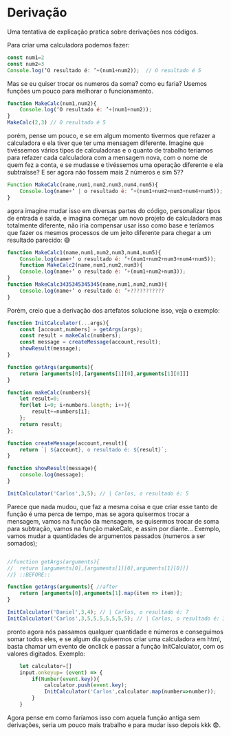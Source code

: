 # Derivação
Uma tentativa de explicação pratica sobre derivações nos códigos.

Para criar uma calculadora podemos fazer:
```js
const num1=2
const num2=3
Console.log(‘O resultado é: ’+(num1+num2));  // O resultado é 5
```
Mas se eu quiser trocar os numeros da soma? como eu faria? Usemos funções um pouco para melhorar o funcionamento.
```js
function MakeCalc(num1,num2){
	Console.log(‘O resultado é: ’+(num1+num2));  
}
MakeCalc(2,3) // O resultado é 5
```
porém, pense um pouco, e se em algum momento tivermos que refazer a calculadora e ela tiver que ter uma mensagem diferente. Imagine que tivéssemos vários tipos de calculadoras e o quanto de trabalho teríamos para refazer cada calculadora com a mensagem nova, com o nome de quem fez a conta, e se mudasse e tivéssemos uma operação diferente e ela subtraísse? E ser agora não fossem mais 2 números e sim 5??

```js
Function MakeCalc(name,num1,num2,num3,num4,num5){
	Console.log(name+‘ | o resultado é: ’+(num1+num2+num3+num4+num5));  
}
```
agora imagine mudar isso em diversas partes do código, personalizar tipos de entrada e saída, e imagina começar um novo projeto de calculadora mas totalmente diferente, não iria compensar usar isso como base e teríamos que fazer os mesmos processos de um jeito diferente para chegar a um resultado parecido: 😅
```js
function MakeCalc1(name,num1,num2,num3,num4,num5){
	Console.log(name+‘ o resultado é: ’+(num1+num2+num3+num4+num5)); 
	function MakeCalc2(name,num1,num2,num3){
	Console.log(name+‘ o resultado é: ’+(num1+num2+num3));   
}
function MakeCalc3435345345345(name,num1,num2,num3){
	Console.log(name+‘ o resultado é: ’+???????????  
}
```
Porém, creio que a derivação dos artefatos solucione isso, veja o exemplo:
```js
function InitCalculator(...args){
	const [account,numbers] = getArgs(args);
	const result = makeCalc(numbers);
	const message = createMessage(account,result);
	showResult(message); 
}

function getArgs(arguments){
	return [arguments[0],[arguments[1][0],arguments[1][0]]]
}

function makeCalc(numbers){
	let result=0;
	for(let i=0; i<numbers.length; i++){
		result+=numbers[i];
	};
	return result;
};

function createMessage(account,result){
	return `| ${account}, o resultado é: ${result}`;
}

function showResult(message){
	console.log(message);
}

InitCalculator('Carlos',3,5); // | Carlos, o resultado é: 5
```
Parece que nada mudou, que faz a mesma coisa e que criar esse tanto de função é uma perca de tempo, mas se agora quisermos trocar a mensagem, vamos na função da mensagem, se quisermos trocar de soma para subtração, vamos na função makeCalc, e assim por diante... Exemplo, vamos mudar a quantidades de argumentos passados (numeros a ser somados);
```js

//function getArgs(arguments){
//	return [arguments[0],[arguments[1][0],arguments[1][0]]]
//} ::BEFORE::

function getArgs(arguments){ //after
	return [arguments[0],arguments[1].map(item => item)];
}

InitCalculator('Daniel',3,4); // | Carlos, o resultado é: 7
InitCalculator('Carlos',3,5,5,5,5,5,5,5); // | Carlos, o resultado é: 33

```
pronto agora nós passamos qualquer quantidade e números e conseguimos somar todos eles, e se algum dia quisermos criar uma calculadora em html, basta chamar um evento de onclick e passar a função InitCalculator, com os valores digitados. Exemplo:
```js
	let calculator=[]
	input.onkeyup= (event) => {
		if(Number(event.key)){
			calculator.push(event.key);
			InitCalculator('Carlos',calculator.map(number=>number));
		}
	}
```
Agora pense em como faríamos isso com aquela função antiga sem derivações, seria um pouco mais trabalho e para mudar isso depois kkk 😨.
